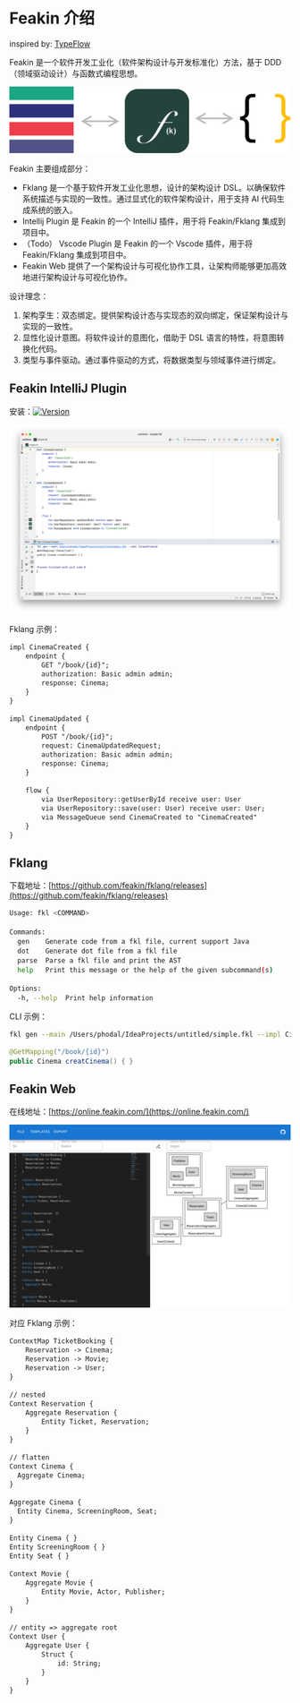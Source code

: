 # Feakin 介绍

inspired by: [TypeFlow](https://zhuanlan.zhihu.com/p/341089716)

Feakin 是一个软件开发工业化（软件架构设计与开发标准化）方法，基于 DDD （领域驱动设计）与函数式编程思想。

![Design Principles](../images/design-principles.svg)

Feakin 主要组成部分：

- Fklang 是一个基于软件开发工业化思想，设计的架构设计 DSL。以确保软件系统描述与实现的一致性。通过显式化的软件架构设计，用于支持 AI 代码生成系统的嵌入。
- Intellij Plugin 是 Feakin 的一个 IntelliJ 插件，用于将 Feakin/Fklang 集成到项目中。
- （Todo） Vscode Plugin 是 Feakin 的一个 Vscode 插件，用于将 Feakin/Fklang 集成到项目中。
- Feakin Web 提供了一个架构设计与可视化协作工具，让架构师能够更加高效地进行架构设计与可视化协作。

设计理念：

1. 架构孪生：双态绑定。提供架构设计态与实现态的双向绑定，保证架构设计与实现的一致性。 
2. 显性化设计意图。将软件设计的意图化，借助于 DSL 语言的特性，将意图转换化代码。
3. 类型与事件驱动。通过事件驱动的方式，将数据类型与领域事件进行绑定。

## Feakin IntelliJ Plugin

安装：[![Version](https://img.shields.io/jetbrains/plugin/v/20026-feakin.svg)](https://plugins.jetbrains.com/plugin/20026-feakin)

![Feakin Impl Sample](../images/feakin-intellij-plugin.png)

Fklang 示例：

```feakin
impl CinemaCreated {
    endpoint {
        GET "/book/{id}";
        authorization: Basic admin admin;
        response: Cinema;
    }
}

impl CinemaUpdated {
    endpoint {
        POST "/book/{id}";
        request: CinemaUpdatedRequest;
        authorization: Basic admin admin;
        response: Cinema;
    }

    flow {
        via UserRepository::getUserById receive user: User
        via UserRepository::save(user: User) receive user: User;
        via MessageQueue send CinemaCreated to "CinemaCreated"
    }
}
```

## Fklang

下载地址：[https://github.com/feakin/fklang/releases](https://github.com/feakin/fklang/releases)

```bash
Usage: fkl <COMMAND>

Commands:
  gen    Generate code from a fkl file, current support Java
  dot    Generate dot file from a fkl file
  parse  Parse a fkl file and print the AST
  help   Print this message or the help of the given subcommand(s)

Options:
  -h, --help  Print help information
```

CLI 示例：

```bash
fkl gen --main /Users/phodal/IdeaProjects/untitled/simple.fkl --impl CinemaCreated
```

```java
@GetMapping("/book/{id}")
public Cinema creatCinema() { }
```

## Feakin Web

在线地址：[https://online.feakin.com/](https://online.feakin.com/)

![Feakin Web](../images/feakin-web.png)

对应 Fklang 示例：

```feakin
ContextMap TicketBooking {
    Reservation -> Cinema;
    Reservation -> Movie;
    Reservation -> User;
}

// nested
Context Reservation {
    Aggregate Reservation {
        Entity Ticket, Reservation;
    }
}

// flatten
Context Cinema {
  Aggregate Cinema;
}

Aggregate Cinema {
  Entity Cinema, ScreeningRoom, Seat;
}

Entity Cinema { }
Entity ScreeningRoom { }
Entity Seat { }

Context Movie {
    Aggregate Movie {
        Entity Movie, Actor, Publisher;
    }
}

// entity => aggregate root
Context User {
    Aggregate User {
        Struct {
            id: String;
        }
    }
}
```


